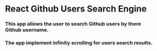 # React Github Users Search Engine
### This app allows the user to search Github users by there Github username.  

### The app implement infinity scrolling for users search results.  

